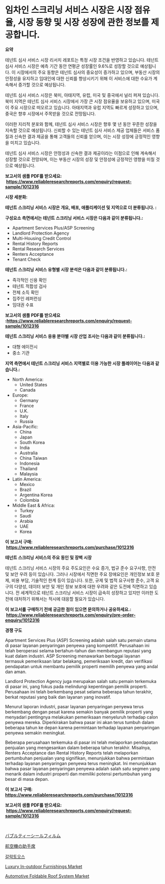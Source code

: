 <p><h1>임차인 스크리닝 서비스 시장은 시장 점유율, 시장 동향 및 시장 성장에 관한 정보를 제공합니다.</h1></p><p><strong>요약</strong></p>
<p><p>테넌트 심사 서비스 시장 리서치 레포트는 특정 시장 조건을 반영하고 있습니다. 테넌트 심사 서비스 시장은 예측 기간 동안 연평균 성장률인 9.6%로 성장할 것으로 예상됩니다. 이 시장에서의 주요 동향은 테넌트 심사의 중요성이 증가하고 있으며, 부동산 시장의 안정성을 유지하고 임대인에 대한 신뢰를 향상시키기 위해 이 서비스에 대한 수요가 계속해서 증가할 것으로 예상됩니다.</p><p>테넌트 심사 서비스 시장은 북미, 아태지역, 유럽, 미국 및 중국에서 널리 퍼져 있습니다. 북미 지역은 테넌트 심사 서비스 시장에서 가장 큰 시장 점유율을 보유하고 있으며, 미국이 주요 시장으로 떠오르고 있습니다. 아태지역과 유럽 지역도 빠르게 성장하고 있으며, 중국은 향후 시장에서 주목받을 것으로 전망됩니다.</p><p>이러한 지리적 분포와 함께, 테넌트 심사 서비스 시장은 향후 몇 년 동안 꾸준한 성장을 지속할 것으로 예상됩니다. 신뢰할 수 있는 테넌트 심사 서비스 제공 업체들은 서비스 품질과 신속한 결과 제공을 통해 고객들의 신뢰를 얻으며, 이는 시장 성장에 긍정적인 영향을 미치고 있습니다.</p><p>테넌트 심사 서비스 시장은 안정성과 신속한 결과 제공이라는 이점으로 인해 계속해서 성장할 것으로 전망되며, 이는 부동산 시장의 성장 및 안정성에 긍정적인 영향을 미칠 것으로 예상됩니다.</p></p>
<p><strong>보고서의 샘플 PDF를 받으세요: &nbsp;<a href="https://www.reliableresearchreports.com/enquiry/request-sample/1012316">https://www.reliableresearchreports.com/enquiry/request-sample/1012316</a></strong></p>
<p><strong>시장 세분화:</strong></p>
<p><strong> 테넌트 스크리닝 서비스 시장은 개요, 배포, 애플리케이션 및 지역으로 더 분류됩니다. :</strong></p>
<p><strong>구성요소 측면에서는 테넌트 스크리닝 서비스 시장은 다음과 같이 분류됩니다.:</strong></p>
<p><ul><li>Apartment Services Plus/ASP Screening</li><li>Landlord Protection Agency</li><li>Multi-Housing Credit Control</li><li>Rental History Reports</li><li>Rental Research Services</li><li>Renters Acceptance</li><li>Tenant Check</li></ul></p>
<p><strong> 테넌트 스크리닝 서비스 유형별 시장 분석은 다음과 같이 분류됩니다.:</strong></p>
<p><ul><li>즉각적인 신용 확인</li><li>테넌트 적합성 검사</li><li>전체 소득 확인</li><li>집주인 레퍼런싱</li><li>임대권 수표</li></ul></p>
<p><strong>보고서의 샘플 PDF를 받으세요 :<a href="https://www.reliableresearchreports.com/enquiry/request-sample/1012316">https://www.reliableresearchreports.com/enquiry/request-sample/1012316</a></strong></p>
<p><strong> 테넌트 스크리닝 서비스 응용 분야별 시장 산업 조사는 다음과 같이 분류됩니다.:</strong></p>
<p><ul><li>대형 에이전시</li><li>중소 기관</li></ul></p>
<p><strong>지역 측면에서 테넌트 스크리닝 서비스 지역별로 이용 가능한 시장 플레이어는 다음과 같습니다.:</strong></p>
<p><ul>
    <li>
        North America:
        <ul>
            <li>United States</li>
            <li>Canada</li>
        </ul>
    </li>
    <li>
        Europe:
        <ul>
            <li>Germany</li>
            <li>France</li>
            <li>U.K.</li>
            <li>Italy</li>
            <li>Russia</li>
        </ul>
    </li>
    <li>
        Asia-Pacific:
        <ul>
            <li>China</li>
            <li>Japan</li>
            <li>South Korea</li>
            <li>India</li>
            <li>Australia</li>
            <li>China Taiwan</li>
            <li>Indonesia</li>
            <li>Thailand</li>
            <li>Malaysia</li>
        </ul>
    </li>
    <li>
        Latin America:
        <ul>
            <li>Mexico</li>
            <li>Brazil</li>
            <li>Argentina Korea</li>
            <li>Colombia</li>
        </ul>
    </li>
    <li>
        Middle East & Africa:
        <ul>
            <li>Turkey</li>
            <li>Saudi</li>
            <li>Arabia</li>
            <li>UAE</li>
            <li>Korea</li>
        </ul>
    </li>
    </ul></p>
<p><strong>이 보고서 구매: &nbsp;<a href="https://www.reliableresearchreports.com/purchase/1012316">https://www.reliableresearchreports.com/purchase/1012316</a></strong></p>
<p><strong>테넌트 스크리닝 서비스의 주요 동인 및 장벽 시장</strong></p>
<p><p>테넌트 스크리닝 서비스 시장의 주요 주도요인은 수요 증가, 법규 준수 요구사항, 안전 및 보안 우려 등이 있습니다. 그러나 시장에서 직면한 주요 장애요인은 개인정보 보호 문제, 비용 부담, 기술적인 한계 등이 있습니다. 또한, 규제 및 법적 요구사항 준수, 고객 요구의 다양성, 데이터 보안 및 개인 정보 보호에 대한 우려와 같은 도전에 직면하고 있습니다. 전 세계적으로 테넌트 스크리닝 서비스 시장이 급속히 성장하고 있지만 이러한 도전에 대처하기 위해서는 적시에 대응할 필요가 있습니다.</p></p>
<p><strong>이 보고서를 구매하기 전에 궁금한 점이 있으면 문의하거나 공유하세요.: &nbsp;<a href="https://www.reliableresearchreports.com/enquiry/pre-order-enquiry/1012316">https://www.reliableresearchreports.com/enquiry/pre-order-enquiry/1012316</a></strong></p>
<p><strong>경쟁 구도</strong></p>
<p><p>Apartment Services Plus (ASP) Screening adalah salah satu pemain utama di pasar layanan penyaringan penyewa yang kompetitif. Perusahaan ini telah beroperasi selama bertahun-tahun dan membangun reputasi yang kuat dalam industri. ASP Screening menawarkan berbagai layanan termasuk pemeriksaan latar belakang, pemeriksaan kredit, dan verifikasi pendapatan untuk membantu pemilik properti memilih penyewa yang andal dan aman.</p><p>Landlord Protection Agency juga merupakan salah satu pemain terkemuka di pasar ini, yang fokus pada melindungi kepentingan pemilik properti. Perusahaan ini telah berkembang pesat selama beberapa tahun terakhir, berkat reputasi yang baik dan layanan yang inovatif.</p><p>Menurut laporan industri, pasar layanan penyaringan penyewa terus berkembang dengan pesat karena semakin banyak pemilik properti yang menyadari pentingnya melakukan pemeriksaan menyeluruh terhadap calon penyewa mereka. Diperkirakan bahwa pasar ini akan terus tumbuh dalam beberapa tahun ke depan karena permintaan terhadap layanan penyaringan penyewa semakin meningkat.</p><p>Beberapa perusahaan terkemuka di pasar ini telah melaporkan pendapatan penjualan yang mengesankan dalam beberapa tahun terakhir. Misalnya, Renters Acceptance dan Rental History Reports telah melaporkan pertumbuhan penjualan yang signifikan, menunjukkan bahwa permintaan terhadap layanan penyaringan penyewa terus meningkat. Ini menunjukkan bahwa pasar layanan penyaringan penyewa adalah salah satu segmen yang menarik dalam industri properti dan memiliki potensi pertumbuhan yang besar di masa depan.</p></p>
<p><strong>이 보고서 구매: &nbsp; <a href="https://www.reliableresearchreports.com/purchase/1012316">https://www.reliableresearchreports.com/purchase/1012316</a></strong></p>
<p><strong>보고서의 샘플 PDF를 받으세요: &nbsp;<a href="https://www.reliableresearchreports.com/enquiry/request-sample/1012316">https://www.reliableresearchreports.com/enquiry/request-sample/1012316</a></strong><strong></strong></p>
<p>&nbsp;</p>
<p><p><a href="https://github.com/DonaldShaw1965/Market-Research-Report-List-1/blob/main/85093246933.md">バブルティーシールフィルム</a></p><p><a href="https://medium.com/@estasprer20231/%E8%88%AA%E7%A9%BA%E6%A9%9F%E3%81%AE%E4%B9%97%E5%AE%A2%E5%B8%AD%E5%B8%82%E5%A0%B4-%E5%B8%82%E5%A0%B4%E6%88%90%E9%95%B7%E7%8E%87-%E5%B8%82%E5%A0%B4%E5%8B%95%E5%90%91-%E3%81%8A%E3%82%88%E3%81%B3%E6%88%90%E9%95%B7%E6%88%A6%E7%95%A5%E3%81%AB%E3%81%A4%E3%81%84%E3%81%A6%E3%81%AE%E6%B4%9E%E5%AF%9F-d3408fbf4322">航空機の助手席</a></p><p><a href="https://medium.com/@lioneljeyrde454564576/%EA%B0%A4%EB%9D%BD%ED%86%A0%EC%8A%A4-%EC%8B%9C%EC%9E%A5-%EB%B3%B4%EA%B3%A0%EC%84%9C%EB%8A%94-%EC%9D%B4-%EC%8B%9C%EC%9E%A5%EC%9D%98-%EC%B5%9C%EC%8B%A0-%ED%8A%B8%EB%A0%8C%EB%93%9C%EC%99%80-%EC%84%B1%EC%9E%A5-%EA%B8%B0%ED%9A%8C%EB%A5%BC-%EA%B3%B5%EA%B0%9C%ED%95%A9%EB%8B%88%EB%8B%A4-61762a7b8d98">갈락토오스</a></p><p><a href="https://github.com/mauripalmi/Market-Research-Report-List-2/blob/main/luxury-in-outdoor-furnishings-market.md">Luxury In-outdoor Furnishings Market</a></p><p><a href="https://issuu.com/reportprime-2/docs/automotive-foldable-roof-system-market-size-2030.p">Automotive Foldable Roof System Market</a></p></p>
